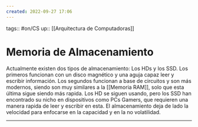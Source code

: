 ```yaml
---
created: 2022-09-27 17:06
---
```

tags:: #on/CS 
up:: [[Arquitectura de Computadoras]]
# Memoria de Almacenamiento
Actualmente existen dos tipos de almacenamiento: Los HDs y los SSD. Los primeros funcionan con un disco magnético y una aguja capaz leer y escribir información. Los segundos funcionan a base de circuitos y son más modernos, siendo son muy similares a la [[Memoria RAM]], solo que esta última sigue siendo más rapida. Los HD se siguen usando, pero los SSD han encontrado su nicho en dispositivos como PCs Gamers, que requieren una manera rapida de leer y escribir en esta. El almacenamiento deja de lado la velocidad para enfocarse en la capacidad y en la no volatilidad.
___
